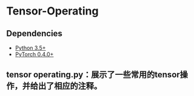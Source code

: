 # Tensor-Operating

## Dependencies
* [Python 3.5+](https://www.continuum.io/downloads)
* [PyTorch 0.4.0+](http://pytorch.org/)

## tensor operating.py：展示了一些常用的tensor操作，并给出了相应的注释。
